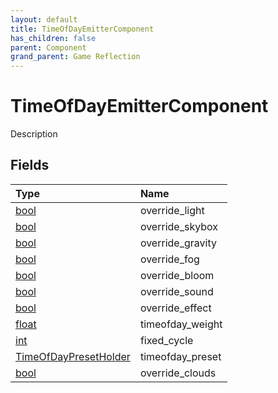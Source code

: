 ```yaml
---
layout: default
title: TimeOfDayEmitterComponent
has_children: false
parent: Component
grand_parent: Game Reflection
---
```

# TimeOfDayEmitterComponent
Description 

## Fields

| Type | Name |
|:----------|:--------------|
| [bool](/riftbreaker-wiki/docs/game-reflection/components/bool/) | override_light |
| [bool](/riftbreaker-wiki/docs/game-reflection/components/bool/) | override_skybox |
| [bool](/riftbreaker-wiki/docs/game-reflection/components/bool/) | override_gravity |
| [bool](/riftbreaker-wiki/docs/game-reflection/components/bool/) | override_fog |
| [bool](/riftbreaker-wiki/docs/game-reflection/components/bool/) | override_bloom |
| [bool](/riftbreaker-wiki/docs/game-reflection/components/bool/) | override_sound |
| [bool](/riftbreaker-wiki/docs/game-reflection/components/bool/) | override_effect |
| [float](/riftbreaker-wiki/docs/game-reflection/components/float/) | timeofday_weight |
| [int](/riftbreaker-wiki/docs/game-reflection/enums/int/) | fixed_cycle |
| [TimeOfDayPresetHolder](/riftbreaker-wiki/docs/game-reflection/components/time_of_day_preset_holder/) | timeofday_preset |
| [bool](/riftbreaker-wiki/docs/game-reflection/components/bool/) | override_clouds |

